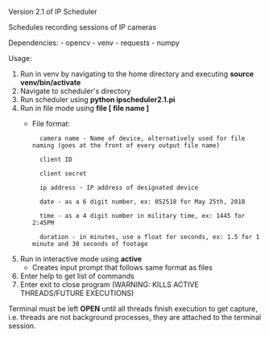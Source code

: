 Version 2.1 of IP Scheduler

Schedules recording sessions of IP cameras

Dependencies:
	- opencv
	- venv
	- requests
	- numpy

Usage:
1. Run in venv by navigating to the home directory and executing **source venv/bin/activate**
2. Navigate to scheduler's directory
3. Run scheduler using **python ipscheduler2.1.pi**
4. Run in file mode using **file [ file name ]**
	- File format:

			camera name - Name of device, alternatively used for file naming (goes at the front of every output file name)
		
			client ID
		
			client secret
		
			ip address - IP address of designated device
		
			date - as a 6 digit number, ex: 052518 for May 25th, 2018
		
			time - as a 4 digit number in military time, ex: 1445 for 2:45PM
		
			duration - in minutes, use a float for seconds, ex: 1.5 for 1 minute and 30 seconds of footage

5. Run in interactive mode using **active**
	- Creates input prompt that follows same format as files
7. Enter help to get list of commands
8. Enter exit to close program (WARNING: KILLS ACTIVE THREADS/FUTURE EXECUTIONS)


Terminal must be left **OPEN** until all threads finish execution to get capture, i.e. threads are not background processes, they are attached to the terminal session.


